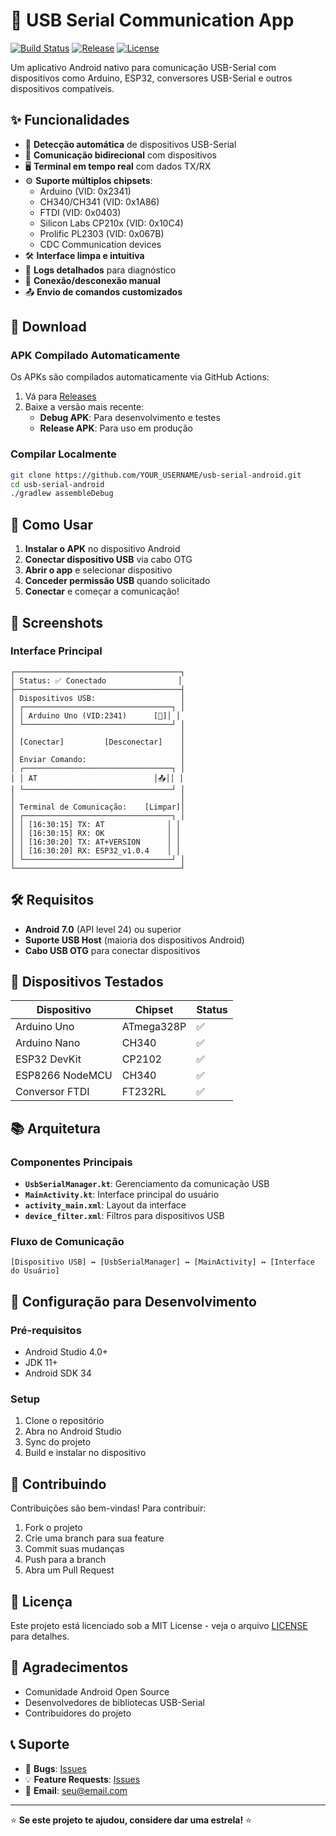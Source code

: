 # 📱 USB Serial Communication App

[![Build Status](https://github.com/YOUR_USERNAME/usb-serial-android/workflows/Build%20USB%20Serial%20APK/badge.svg)](https://github.com/YOUR_USERNAME/usb-serial-android/actions)
[![Release](https://img.shields.io/github/v/release/YOUR_USERNAME/usb-serial-android)](https://github.com/YOUR_USERNAME/usb-serial-android/releases)
[![License](https://img.shields.io/badge/license-MIT-blue.svg)](LICENSE)

Um aplicativo Android nativo para comunicação USB-Serial com dispositivos como Arduino, ESP32, conversores USB-Serial e outros dispositivos compatíveis.

## ✨ Funcionalidades

- 🔌 **Detecção automática** de dispositivos USB-Serial
- 📡 **Comunicação bidirecional** com dispositivos
- 🖥️ **Terminal em tempo real** com dados TX/RX
- ⚙️ **Suporte múltiplos chipsets**:
  - Arduino (VID: 0x2341)
  - CH340/CH341 (VID: 0x1A86) 
  - FTDI (VID: 0x0403)
  - Silicon Labs CP210x (VID: 0x10C4)
  - Prolific PL2303 (VID: 0x067B)
  - CDC Communication devices
- 🛠️ **Interface limpa e intuitiva**
- 📝 **Logs detalhados** para diagnóstico
- 🔄 **Conexão/desconexão manual**
- 📤 **Envio de comandos customizados**

## 📱 Download

### APK Compilado Automaticamente

Os APKs são compilados automaticamente via GitHub Actions:

1. Vá para [Releases](https://github.com/YOUR_USERNAME/usb-serial-android/releases)
2. Baixe a versão mais recente:
   - **Debug APK**: Para desenvolvimento e testes
   - **Release APK**: Para uso em produção

### Compilar Localmente

```bash
git clone https://github.com/YOUR_USERNAME/usb-serial-android.git
cd usb-serial-android
./gradlew assembleDebug
```

## 🚀 Como Usar

1. **Instalar o APK** no dispositivo Android
2. **Conectar dispositivo USB** via cabo OTG
3. **Abrir o app** e selecionar dispositivo
4. **Conceder permissão USB** quando solicitado
5. **Conectar** e começar a comunicação!

## 📸 Screenshots

### Interface Principal
```
┌─────────────────────────────────────┐
│ Status: ✅ Conectado                │
├─────────────────────────────────────┤
│ Dispositivos USB:                   │
│ ┌─────────────────────────────────┐ │
│ │ Arduino Uno (VID:2341)      [🔄]│ │
│ └─────────────────────────────────┘ │
│                                     │
│ [Conectar]         [Desconectar]    │
│                                     │
│ Enviar Comando:                     │
│ ┌─────────────────────────────────┐ │
│ │ AT                          │📤││ │
│ └─────────────────────────────────┘ │
│                                     │
│ Terminal de Comunicação:    [Limpar]│
│ ┌─────────────────────────────────┐ │
│ │ [16:30:15] TX: AT              │ │
│ │ [16:30:15] RX: OK              │ │
│ │ [16:30:20] TX: AT+VERSION      │ │
│ │ [16:30:20] RX: ESP32_v1.0.4    │ │
│ └─────────────────────────────────┘ │
└─────────────────────────────────────┘
```

## 🛠️ Requisitos

- **Android 7.0** (API level 24) ou superior
- **Suporte USB Host** (maioria dos dispositivos Android)
- **Cabo USB OTG** para conectar dispositivos

## 🔧 Dispositivos Testados

| Dispositivo | Chipset | Status |
|-------------|---------|--------|
| Arduino Uno | ATmega328P | ✅ |
| Arduino Nano | CH340 | ✅ |
| ESP32 DevKit | CP2102 | ✅ |
| ESP8266 NodeMCU | CH340 | ✅ |
| Conversor FTDI | FT232RL | ✅ |

## 📚 Arquitetura

### Componentes Principais

- **`UsbSerialManager.kt`**: Gerenciamento da comunicação USB
- **`MainActivity.kt`**: Interface principal do usuário
- **`activity_main.xml`**: Layout da interface
- **`device_filter.xml`**: Filtros para dispositivos USB

### Fluxo de Comunicação

```
[Dispositivo USB] ↔ [UsbSerialManager] ↔ [MainActivity] ↔ [Interface do Usuário]
```

## 🔧 Configuração para Desenvolvimento

### Pré-requisitos

- Android Studio 4.0+
- JDK 11+
- Android SDK 34

### Setup

1. Clone o repositório
2. Abra no Android Studio
3. Sync do projeto
4. Build e instalar no dispositivo

## 🤝 Contribuindo

Contribuições são bem-vindas! Para contribuir:

1. Fork o projeto
2. Crie uma branch para sua feature
3. Commit suas mudanças
4. Push para a branch
5. Abra um Pull Request

## 📝 Licença

Este projeto está licenciado sob a MIT License - veja o arquivo [LICENSE](LICENSE) para detalhes.

## 🙏 Agradecimentos

- Comunidade Android Open Source
- Desenvolvedores de bibliotecas USB-Serial
- Contribuidores do projeto

## 📞 Suporte

- 🐛 **Bugs**: [Issues](https://github.com/YOUR_USERNAME/usb-serial-android/issues)
- 💡 **Feature Requests**: [Issues](https://github.com/YOUR_USERNAME/usb-serial-android/issues)
- 📧 **Email**: seu@email.com

---

⭐ **Se este projeto te ajudou, considere dar uma estrela!** ⭐ 